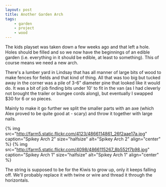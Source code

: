 ```yaml
---
layout: post
title: Another Garden Arch
tags:
    - garden
    - project
    - wood
---
```


The kids playset was taken down a few weeks ago and that left a hole. Holes should be filled and so we now have the beginnings of an edible garden (i.e. everything in it should be edible, at least to something). This of course means we need a new arch.

There's a lumber yard in Lindsay that has all manner of large bits of wood to make fences for fields and that kind of thing. All that was too big but tucked away in the corner was a pile of 3-6" diameter pine that looked like it would do. It was a bit of job finding bits under 10' to fit in the van (as I had cleverly not brought the trailer or bungee cords along), but eventually I swapped $30 for 6 or so pieces.

Mainly to make it go further we split the smaller parts with an axe (which Alex proved to be quite good at - scary) and throw it together with large nails.

{% img src="http://farm5.static.flickr.com/4123/4866114861_26f2aae17a.jpg" caption="Spikey Arch 2" size="halfsize" alt="Spikey Arch 2" align="center" %}
{% img src="http://farm5.static.flickr.com/4098/4866115267_8b552f7b98.jpg" caption="Spikey Arch 1" size="halfsize" alt="Spikey Arch 1" align="center" %}

The string is supposed to be for the Kiwis to grow up, only it keeps falling off. We'll probably replace it with twine or wire and thread it through the horizontals.